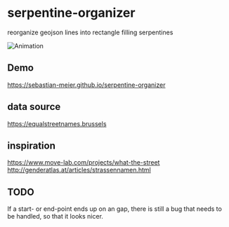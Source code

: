 # serpentine-organizer
reorganize geojson lines into rectangle filling serpentines

![Animation](https://sebastian-meier.github.io/serpentine-organizer/serpentines.gif)

## Demo
https://sebastian-meier.github.io/serpentine-organizer

## data source
https://equalstreetnames.brussels

## inspiration
https://www.move-lab.com/projects/what-the-street
http://genderatlas.at/articles/strassennamen.html

## TODO
If a start- or end-point ends up on an gap, there is still a bug that needs to be handled, so that it looks nicer.